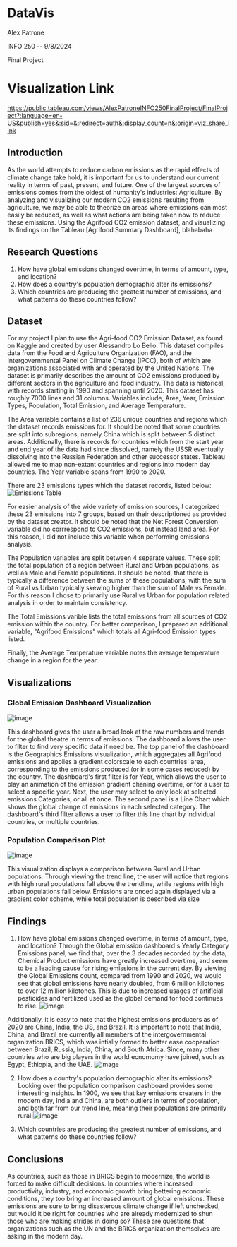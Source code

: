# DataVis
Alex Patrone

INFO 250 -- 9/8/2024

Final Project

# Visualization Link
https://public.tableau.com/views/AlexPatroneINFO250FinalProject/FinalProject?:language=en-US&publish=yes&:sid=&:redirect=auth&:display_count=n&:origin=viz_share_link

## Introduction
As the world attempts to reduce carbon emissions as the rapid effects of climate change take hold, it is important for us to understand our current reality in terms of past, present, and future. One of the largest sources of emissions comes from the oldest of humanity's industries: Agriculture. By analyzing and visualizing our modern CO2 emissions resulting from agriculture, we may be able to theorize on areas where emissions can most easily be reduced, as well as what actions are being taken now to reduce these emissions. Using the Agrifood CO2 emission dataset, and visualizing its findings on the Tableau [Agrifood Summary Dashboard], blahabaha

## Research Questions
1. How have global emissions changed overtime, in terms of amount, type, and location?
2. How does a country's population demographic alter its emissions?
3. Which countries are producing the greatest number of emissions, and what patterns do these countries follow?

## Dataset
For my project I plan to use the Agri-food CO2 Emission Dataset, as found on Kaggle and created by user Alessandro Lo Bello. This dataset compiles data from the Food and Agriculture Organization (FAO), and the Intergovernmental Panel on Climate Change (IPCC), both of which are organizations associated with and operated by the United Nations. The dataset is primarily describes the amount of CO2 emissions produced by different sectors in the agriculture and food industry. The data is historical, with records starting in 1990 and spanning until 2020. This dataset has roughly 7000 lines and 31 columns. Variables include, Area, Year, Emission Types, Population, Total Emission, and Average Temperature.

The Area variable contains a list of 236 unique countries and regions which the dataset records emissions for. It should be noted that some countries are split into subregions, namely China which is split between 5 distinct areas. Additionally, there is records for countries which from the start year and end year of the data had since dissolved, namely the USSR eventually dissolving into the Russian Federation and other successor states. Tableau allowed me to map non-extant countries and regions into modern day countries. The Year variable spans from 1990 to 2020. 

There are 23 emissions types which the dataset records, listed below:
![Emissions Table](https://github.com/user-attachments/assets/8df11e8f-54fa-4340-81f6-9fe7c176a9a1)

For easier analysis of the wide variety of emission sources, I categorized these 23 emissions into 7 groups, based on their descriptioned as provided by the dataset creator. It should be noted that the Net Forest Conversion variable did no corrrespond to CO2 emissions, but instead land area. For this reason, I did not include this variable when performing emissions analysis.

The Population variables are split between 4 separate values. These split the total population of a region between Rural and Urban populations, as well as Male and Female populations. It should be noted, that there is typically a difference between the sums of these populations, with the sum of Rural vs Urban typically skewing higher than the sum of Male vs Female. For this reason I chose to primarily use Rural vs Urban for population related analysis in order to maintain consistency.

The Total Emissions varible lists the total emissions from all sources of CO2 emission within the country. For better comparison, I prepared an additional variable, "Agrifood Emissions" which totals all Agri-food Emission types listed.

Finally, the Average Temperature variable notes the average temperature change in a region for the year. 

## Visualizations
### Global Emission Dashboard Visualization
![image](https://github.com/user-attachments/assets/57b0728e-4b83-4697-987b-f9cd9422756e)

This dashboard gives the user a broad look at the raw numbers and trends for the global theatre in terms of emissions. The dashboard allows the user to filter to find very specific data if need be. The top panel of the dashboard is the Geographics Emissions visualization, which aggregates all Agrifood emissions and applies a gradient colorscale to each countries' area, corresponding to the emissions produced (or in some cases reduced) by the country. The dashboard's first filter is for Year, which allows the user to play an animation of the emission gradient chaning overtime, or for a user to select a specific year. Next, the user may select to only look at selected emissions Categories, or all at once. The second panel is a Line Chart which shows the global change of emissions in each selected category. The dashboard's third filter allows a user to filter this line chart by individual countries, or multiple countries.

### Population Comparison Plot
![image](https://github.com/user-attachments/assets/2f4ebe56-a6ea-42ad-8e85-30fad0fc6042)

This visualization displays a comparison between Rural and Urban populations. Through viewing the trend line, the user will notice that regions with high rural populations fall above the trendline, while regions with high urban populations fall below. Emissions are onced again displayed via a gradient color scheme, while total population is described via size

## Findings
1. How have global emissions changed overtime, in terms of amount, type, and location?
Through the Global emission dashboard's Yearly Category Emissions panel,  we find that, over the 3 decades recorded by the data, Chemical Product emissions have greatly increased overtime, and seem to be a leading cause for rising emissions in the current day. By viewing the Global Emissions count, compared from 1990 and 2020, we would see that global emissions have nearly doubled, from 6 million kilotones to over 12 million kilotones. This is due to increased usages of artificial pesticides and fertilized used as the global demand for food continues to rise.
![image](https://github.com/user-attachments/assets/07acaa56-80e0-4f2a-9726-084479651ead)

Additionally, it is easy to note that the highest emissions producers as of 2020 are China, India, the US, and Brazil. It is important to note that India, China, and Brazil are currently all members of the intergovernmental organization BRICS, which was intially formed to better ease cooperation between Brazil, Russia, India, China, and South Africa. Since, many other countries who are big players in the world ecnomomy have joined, such as Egypt, Ethiopia, and the UAE.
![image](https://github.com/user-attachments/assets/d0eb62ba-9b01-41f4-81d3-f9c8b7b05750)

2. How does a country's population demographic alter its emissions?
  Looking over the population comparison dashboard provides some interesting insights. In 1900, we see that key emissions creaters in the modern day, India and China, are both outliers in terms of population, and both far from our trend line, meaning their populations are primarily rural
![image](https://github.com/user-attachments/assets/8d145b48-6b9a-4573-bfdc-b09f2afe6a23)

5. Which countries are producing the greatest number of emissions, and what patterns do these countries follow?
## Conclusions
As countries, such as those in BRICS begin to modernize, the world is forced to make difficult decisions. In countries where increased productivity, industry, and economic growth bring bettering economic conditions, they too bring an increased amount of global emissions. These emissions are sure to bring disasterous climate change if left unchecked, but would it be right for countries who are already modernized to shun those who are making strides in doing so? These are questions that organizations such as the UN and the BRICS organization themselves are asking in the modern day. 

